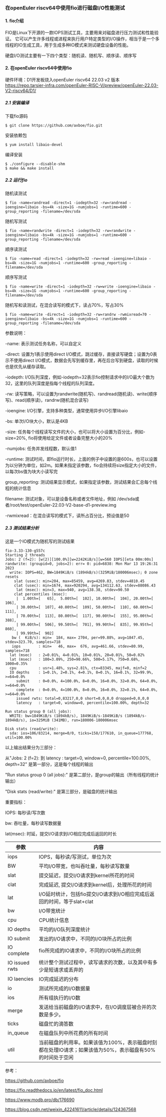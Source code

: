 

### 在openEuler riscv64中使用fio进行磁盘I/O性能测试

#### 1. fio介绍

FIO是Linux下开源的一款IOPS测试工具，主要用来对磁盘进行压力测试和性能验证。 它可以产生许多线程或进程来执行用户特定类型的I/O操作，相当于是一个多线程的IO生成工具，用于生成多种IO模式来测试硬盘设备的性能。

硬盘I/O测试主要有一下四个类型：随机读、随机写、顺序读、顺序写

#### 2. 在openEuler riscv64中使用fio

硬件环境：D1开发板烧入openEuler riscv64 22.03 v2 版本 https://repo.tarsier-infra.com/openEuler-RISC-V/preview/openEuler-22.03-V2-riscv64/D1/

##### 2.1 安装编译

下载fio源码

````
$ git clone https://github.com/axboe/fio.git
````

安装依赖包

````
$ yum install libaio-devel
````

编译安装

````
$ ./configure --disable-shm
$ make && make install
````

##### 2.2 运行fio

随机读测试

````
$ fio -name=randread -direct=1 -iodepth=32 -rw=randread -ioengine=libaio -bs=4k -size=1G -numjobs=1 -runtime=600 -group_reporting -filename=/dev/sda
````

随机写测试

````
$ fio -name=randwrite -direct=1 -iodepth=32 -rw=randwrite -ioengine=libaio -bs=4k -size=1G -numjobs=1 -runtime=600 -group_reporting -filename=/dev/sda
````

顺序读测试

````
$ fio -name=read -direct=1 -iodepth=32 -rw=read -ioengine=libaio -bs=4k -size=1G -numjobs=1 -runtime=600 -group_reporting -filename=/dev/sda
````

顺序写测试

````
$ fio -name=write -direct=1 -iodepth=32 -rw=write -ioengine=libaio -bs=4k -size=1G -numjobs=1 -runtime=600 -group_reporting -filename=/dev/sda
````

随机写和读测试，在混合读写的模式下，读占70%，写占30%

````
$ fio -name=write -direct=1 -iodepth=32 -rw=randrw -rwmixread=70 -ioengine=libaio -bs=4k -size=1G -numjobs=1 -runtime=600 -group_reporting -filename=/dev/sda
````

参数说明：

-name: 表示测试任务名称，可以自定义

-direct: 设置为1表示使用direct I/O模式，跳过缓存，直接读写硬盘；设置为0表示不使用direct I/O模式，数据会先写到缓存里，再在后台写到硬盘，读取的时候也是优先从缓存读取。

-iodepth: I/O队列深度，例如-iodepth=32表示fio控制请求中的I/O最大个数为32，这里的队列深度是指每个线程的队列深度。

-rw: 读写策略，可以设置为randwrite(随机写)、randread(随机读)、write(顺序写)、read(顺序读)，randrw(随机混合读写)

-ioengine: I/O引擎，支持多种类型，通常使用异步I/O引擎libaio

-bs: 单次I/O块大小，默认是4KB

-size: 任务每个线程读写文件的大小，也可以将大小设置为百分比，例如-size=20%, fio将使用给定文件或者设备完整大小的20%

-numjobs: 任务并发线程数，默认值1

-runtime: 测试时间，即fio运行时长，上面的例子中设置的是600s，也可以设置为以分钟为单位，如2m。如果未指定该参数，fio会持续将size指定大小的文件，以每次bs值为块大小读写完

group_reporting: 测试结果显示模式，如果指定该参数，测试结果会汇总每个线程的统计信息

filename: 测试对象，可以是设备名称或者文件地址，例如 /dev/sda或者/root/test/openEuler-22.03-V2-base-d1-preview.img

-rwmixread：在混合读写的模式下，读所占百分比，预设值是50

##### 2.3 测试结果分析

这是一个IO模式为随机写的测试结果

````
fio-3.33-130-g557c
Starting 2 threads
Jobs: 2 (f=2): [w(2)][100.0%][w=2242KiB/s][w=560 IOPS][eta 00m:00s]
randwrite: (groupid=0, jobs=2): err= 0: pid=6838: Mon Mar 13 19:26:31 2023
  write: IOPS=462, BW=1849KiB/s (1894kB/s)(325MiB/180006msec); 0 zone resets
    slat (usec): min=204, max=85459, avg=4269.83, stdev=4810.45
    clat (usec): min=1674, max=920294, avg=134112.63, stdev=88086.43
     lat (msec): min=3, max=940, avg=138.38, stdev=90.50
    clat percentiles (msec):
     |  1.00th=[   65],  5.00th=[  102], 10.00th=[  104], 20.00th=[  106],
     | 30.00th=[  107], 40.00th=[  109], 50.00th=[  110], 60.00th=[  111],
     | 70.00th=[  113], 80.00th=[  117], 90.00th=[  155], 95.00th=[  388],
     | 99.00th=[  506], 99.50th=[  701], 99.90th=[  835], 99.95th=[  860],
     | 99.99th=[  902]
   bw (  KiB/s): min=  184, max= 2704, per=99.88%, avg=1847.45, stdev=323.70, samples=718
   iops        : min=   46, max=  676, avg=461.66, stdev=80.99, samples=718
  lat (msec)   : 2=0.01%, 4=0.01%, 10=0.01%, 20=0.01%, 50=0.02%
  lat (msec)   : 100=3.09%, 250=90.66%, 500=5.17%, 750=0.68%, 1000=0.35%
  cpu          : usr=1.48%, sys=2.81%, ctx=83345, majf=0, minf=2
  IO depths    : 1=0.1%, 2=0.1%, 4=0.1%, 8=0.1%, 16=0.1%, 32=99.9%, >=64=0.0%
     submit    : 0=0.0%, 4=100.0%, 8=0.0%, 16=0.0%, 32=0.0%, 64=0.0%, >=64=0.0%
     complete  : 0=0.0%, 4=100.0%, 8=0.0%, 16=0.0%, 32=0.1%, 64=0.0%, >=64=0.0%
     issued rwts: total=0,83217,0,0 short=0,0,0,0 dropped=0,0,0,0
     latency   : target=0, window=0, percentile=100.00%, depth=32

Run status group 0 (all jobs):
  WRITE: bw=1849KiB/s (1894kB/s), 1849KiB/s-1849KiB/s (1894kB/s-1894kB/s), io=325MiB (341MB), run=180006-180006msec

Disk stats (read/write):
  sda: ios=106/83214, merge=0/0, ticks=158/177610, in_queue=177768, util=100.00%
````

以上输出结果分为三部分：

从"Jobs: 2 (f=2): 到 latency   : target=0, window=0, percentile=100.00%, depth=32" 是第一部分，这是每个线程的输出

"Run status group 0 (all jobs):" 是第二部分，是group的输出（所有线程的统计输出）

"Disk stats (read/write):" 是第三部分，是磁盘的统计输出

重要指标：

IOPS: 每秒读/写次数

bw: 吞吐量，每秒读写数据量

lat(msec): 时延，提交I/O请求到I/O相应完成后返回的时长

| 参数           | 内容                                                         |
| -------------- | ------------------------------------------------------------ |
| iops           | IOPS，每秒读/写测试，单位为次                                |
| BW             | 平均I/O带宽，也叫吞吐量，每秒读写数量                        |
| slat           | 提交延迟，提交I/O请求到kernel所花的时间                      |
| clat           | 完成延迟, 提交I/O请求到kernel后，处理所花的时间              |
| lat            | I/O延时统计，包括fio提交I/O请求到I/O相应完成后返回的时间，等于slat+clat |
| bw             | I/O带宽统计                                                  |
| cpu            | CPU统计信息                                                  |
| IO depths      | 平均的I/O队列深度统计                                        |
| IO submit      | 发出的I/O请求中，不同的I/O块所占的比例                       |
| IO complete    | fio所完成的IO请求中，不同的I/O块所占的比例                   |
| IO issued rwts | 统计整个测试过程中，读写请求的次数，以及其中有多少是短请求或丢弃的 |
| IO laencies    | IO完成延迟的分布                                             |
| io             | 测试所完成的I/O数据量                                        |
| ios            | 所有组执行的I/O数                                            |
| merge          | 发送给当前磁盘的I/O请求中，在I/O调度层被合并的次数是多少。   |
| ticks          | 磁盘忙的滴答数                                               |
| in_queue       | 在磁盘队列中所花费的所有时间                                 |
| util           | 当前磁盘的利用率。如果该值为100%，表示磁盘时刻都在处理IO请求；如果该值为50%，表示磁盘有50%的时间处于空闲 |



参考：

https://github.com/axboe/fio

https://fio.readthedocs.io/en/latest/fio_doc.html

https://www.modb.pro/db/176690

https://blog.csdn.net/weixin_42241611/article/details/124367568





